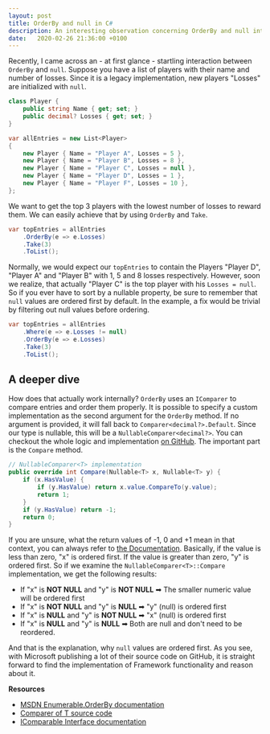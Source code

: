 ```yaml
---
layout: post
title: OrderBy and null in C#
description: An interesting observation concerning OrderBy and null interaction in C#
date:   2020-02-26 21:36:00 +0100
---
```


Recently, I came across an - at first glance - startling interaction between `OrderBy` and `null`. Suppose you have a list of players with their name and number of losses. Since it is a legacy implementation, new players "Losses" are initialized with `null`.

```c#
class Player {
    public string Name { get; set; }
    public decimal? Losses { get; set; }
}

var allEntries = new List<Player>
{
    new Player { Name = "Player A", Losses = 5 },
    new Player { Name = "Player B", Losses = 8 },
    new Player { Name = "Player C", Losses = null },
    new Player { Name = "Player D", Losses = 1 },
    new Player { Name = "Player F", Losses = 10 },
};
```

We want to get the top 3 players with the lowest number of losses to reward them. We can easily achieve that by using `OrderBy` and `Take`.

```c#
var topEntries = allEntries
    .OrderBy(e => e.Losses)
    .Take(3)
    .ToList();
```

Normally, we would expect our `topEntries` to contain the Players "Player D", "Player A" and "Player B" with 1, 5 and 8 losses respectively. However, soon we realize, that actually "Player C" is the top player with his `Losses = null`. So if you ever have to sort by a nullable property, be sure to remember that `null` values are ordered first by default. In the example, a fix would be trivial by filtering out null values before ordering.

```c#
var topEntries = allEntries
    .Where(e => e.Losses != null)
    .OrderBy(e => e.Losses)
    .Take(3)
    .ToList();
```

## A deeper dive

How does that actually work internally? `OrderBy` uses an `IComparer` to compare entries and order them properly. It is possible to specify a custom implementation as the second argument for the `OrderBy` method. If no argument is provided, it will fall back to `Comparer<decimal?>.Default`. Since our type is nullable, this will be a `NullableComparer<decimal?>`. You can checkout the whole logic and implementation [on GitHub](https://github.com/microsoft/referencesource/blob/master/mscorlib/system/collections/generic/comparer.cs). The important part is the `Compare` method.

```c#
// NullableComparer<T> implementation
public override int Compare(Nullable<T> x, Nullable<T> y) {
    if (x.HasValue) {
        if (y.HasValue) return x.value.CompareTo(y.value);
        return 1;
    }
    if (y.HasValue) return -1;
    return 0;
}
```

If you are unsure, what the return values of -1, 0 and +1 mean in that context, you can always refer to [the Documentation](https://docs.microsoft.com/en-us/dotnet/api/system.icomparable?view=netframework-4.8). Basically, if the value is less than zero, "x" is ordered first. If the value is greater than zero, "y" is ordered first. So if we examine the `NullableComparer<T>::Compare` implementation, we get the following results:

* If "x" is **NOT NULL** and "y" is **NOT NULL** ➡ The smaller numeric value will be ordered first
* If "x" is **NOT NULL** and "y" is **NULL** ➡ "y" (null) is ordered first
* If "x" is **NULL** and "y" is **NOT NULL** ➡ "x" (null) is ordered first
* If "x" is **NULL** and "y" is **NULL** ➡ Both are null and don't need to be reordered.

And that is the explanation, why `null` values are ordered first. As you see, with Microsoft publishing a lot of their source code on GitHub, it is straight forward to find the implementation of Framework functionality and reason about it.

**Resources**

* [MSDN Enumerable.OrderBy documentation](https://docs.microsoft.com/en-us/dotnet/api/system.linq.enumerable.orderby?view=netframework-4.8)
* [Comparer of T source code](https://github.com/microsoft/referencesource/blob/master/mscorlib/system/collections/generic/comparer.cs)
* [IComparable Interface documentation](https://docs.microsoft.com/en-us/dotnet/api/system.icomparable?view=netframework-4.8)